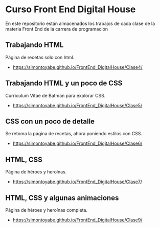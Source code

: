 # Curso Front End Digital House

En este repositorio están almacenados los trabajos de cada clase de la materia Front End de la carrera de programación

## Trabajando HTML

Página de recetas solo con html.
* https://simontoyabe.github.io/FrontEnd_DigitalHouse/Clase4/

## Trabajando HTML y un poco de CSS

Curriculum Vitae de Batman para explorar CSS.
* https://simontoyabe.github.io/FrontEnd_DigitalHouse/Clase5/

## CSS con un poco de detalle

Se retoma la página de recetas, ahora poniendo estilos con CSS.
* https://simontoyabe.github.io/FrontEnd_DigitalHouse/Clase6/

## HTML, CSS

Página de héroes y heroínas. 
* https://simontoyabe.github.io/FrontEnd_DigitalHouse/Clase7/

## HTML, CSS y algunas animaciones

Página de héroes y heroínas completa. 
* https://simontoyabe.github.io/FrontEnd_DigitalHouse/Clase9/

